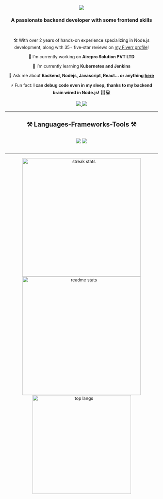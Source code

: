 <h1 align="center">
    <img src="https://readme-typing-svg.herokuapp.com/?font=Righteous&color=417E38&size=35&center=true&vCenter=true&width=550&height=80&duration=4000&lines=Hi+There!+👋;+I'm+Faiyaz+Rahman!;" />
</h1>

<h3 align="center">A passionate backend developer with some frontend skills</h3>

<br/>

<div align="center">

🛠️ With over 2 years of hands-on experience specializing in Node.js development, along with 35+ five-star reviews on [my Fiverr profile](https://www.fiverr.com/stewdesign)!

🔭 I’m currently working on **Airepro Solution PVT LTD**

🌱 I’m currently learning **Kubernetes and Jenkins**

💬 Ask me about **Backend, Nodejs, Javascript, React... or anything [here](https://github.com/faiyaz032/faiyaz032/issues)**

⚡ Fun fact: **I can debug code even in my sleep, thanks to my backend brain wired in Node.js! 🦸‍♂️💻**

 </div>

 <div align="center"> 
  <a href="mailto:faiyazrahman03@gmail.com">
    <img src="https://img.shields.io/badge/Gmail-333333?style=for-the-badge&logo=gmail&logoColor=red" />
  </a>
  <a href="https://www.linkedin.com/in/faiyaz-rahman/" target="_blank">
    <img src="https://img.shields.io/badge/LinkedIn-0077B5?style=for-the-badge&logo=linkedin&logoColor=white" target="_blank" />
  </a>
</div>

 <hr/>
 
<h2 align="center">⚒️ Languages-Frameworks-Tools ⚒️</h2>
<br/>
<div align="center">
    <img src="https://skillicons.dev/icons?i=nodejs,express,mongodb,postgresql,mysql,redis,react,typescript" />
    <img src="https://skillicons.dev/icons?i=docker,grafana,prometheus,jest,git,github,aws,postman" /><br>
</div>

<br/>
<hr/>

<div align=center>
  <img width=390 src="https://github-readme-streak-stats-salesp07.vercel.app/?user=salesp07&count_private=true&theme=merko&border_radius=10" alt="streak stats"/>
  <img width=390 src="https://github-readme-stats-salesp07.vercel.app/api?username=salesp07&count_private=true&show_icons=true&theme=merko&rank_icon=github&border_radius=10" alt="readme stats" />
  <br/>
  <img width=325 align="center" src="https://github-readme-stats-salesp07.vercel.app/api/top-langs/?username=salesp07&hide=HTML&langs_count=8&layout=compact&theme=merko&border_radius=10&size_weight=0.5&count_weight=0.5&exclude_repo=github-readme-stats" alt="top langs" />
</div>
